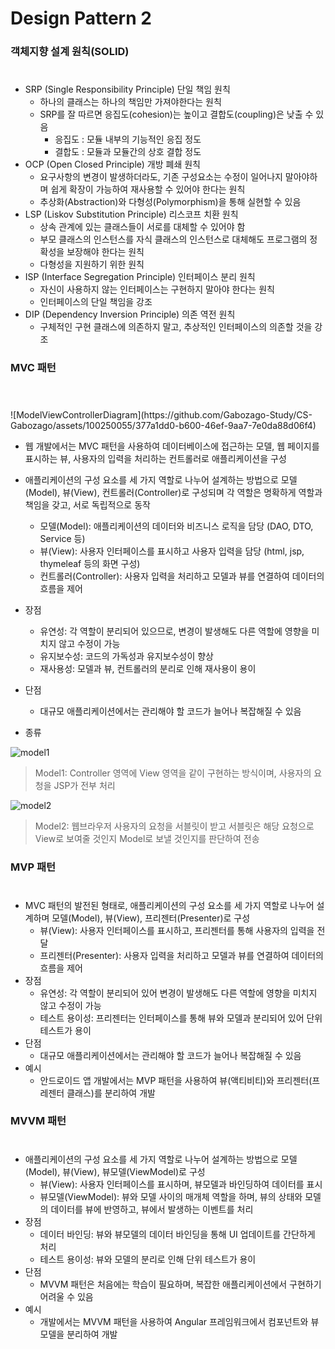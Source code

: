 # Design Pattern 2

### 객체지향 설계 원칙(SOLID)
 #
* SRP (Single Responsibility Principle) 단일 책임 원칙
     * 하나의 클래스는 하나의 책임만 가져야한다는 원칙
     * SRP를 잘 따르면 응집도(cohesion)는 높이고 결합도(coupling)은 낮출 수 있음
       * 응집도 : 모듈 내부의 기능적인 응집 정도
       * 결합도 : 모듈과 모듈간의 상호 결합 정도
 * OCP (Open Closed Principle) 개방 폐쇄 원칙
     * 요구사항의 변경이 발생하더라도, 기존 구성요소는 수정이 일어나지 말아야하며 쉽게 확장이 가능하여 재사용할 수 있어야 한다는 원칙
     * 추상화(Abstraction)와 다형성(Polymorphism)을 통해 실현할 수 있음
 * LSP (Liskov Substitution Principle) 리스코프 치환 원칙
     * 상속 관계에 있는 클래스들이 서로를 대체할 수 있어야 함
     * 부모 클래스의 인스턴스를 자식 클래스의 인스턴스로 대체해도 프로그램의 정확성을 보장해야 한다는 원칙
     * 다형성을 지원하기 위한 원칙
 * ISP (Interface Segregation Principle) 인터페이스 분리 원칙
     * 자신이 사용하지 않는 인터페이스는 구현하지 말아야 한다는 원칙
     * 인터페이스의 단일 책임을 강조
 * DIP (Dependency Inversion Principle) 의존 역전 원칙
     * 구체적인 구현 클래스에 의존하지 말고, 추상적인 인터페이스의 의존할 것을 강조


### MVC 패턴
 #
 <br>
![ModelViewControllerDiagram](https://github.com/Gabozago-Study/CS-Gabozago/assets/100250055/377a1dd0-b600-46ef-9aa7-7e0da88d06f4)
 <br>

 * 웹 개발에서는 MVC 패턴을 사용하여 데이터베이스에 접근하는 모델, 웹 페이지를 표시하는 뷰, 사용자의 입력을 처리하는 컨트롤러로 애플리케이션을 구성
  
 * 애플리케이션의 구성 요소를 세 가지 역할로 나누어 설계하는 방법으로 모델(Model), 뷰(View), 컨트롤러(Controller)로 구성되며 각 역할은 명확하게 역할과 책임을 갖고, 서로 독립적으로 동작
   * 모델(Model): 애플리케이션의 데이터와 비즈니스 로직을 담당 (DAO, DTO, Service 등)
   * 뷰(View): 사용자 인터페이스를 표시하고 사용자 입력을 담당 (html, jsp, thymeleaf 등의 화면 구성)
   * 컨트롤러(Controller): 사용자 입력을 처리하고 모델과 뷰를 연결하여 데이터의 흐름을 제어
 * 장점
   * 유연성: 각 역할이 분리되어 있으므로, 변경이 발생해도 다른 역할에 영향을 미치지 않고 수정이 가능
   * 유지보수성: 코드의 가독성과 유지보수성이 향상
   * 재사용성: 모델과 뷰, 컨트롤러의 분리로 인해 재사용이 용이
 * 단점
   * 대규모 애플리케이션에서는 관리해야 할 코드가 늘어나 복잡해질 수 있음
 * 종류
  
 <img src="https://img1.daumcdn.net/thumb/R1280x0/?scode=mtistory2&fname=https%3A%2F%2Fblog.kakaocdn.net%2Fdn%2Fw08Lw%2FbtrlbKqhWKO%2FqUYnM7xziHIQUE28L6WBZ1%2Fimg.png" alt="model1">
 
 > Model1: Controller 영역에 View 영역을 같이 구현하는 방식이며, 사용자의 요청을 JSP가 전부 처리

 <img src="https://img1.daumcdn.net/thumb/R1280x0/?scode=mtistory2&fname=https%3A%2F%2Fblog.kakaocdn.net%2Fdn%2FbGZKd4%2FbtrleqFoykC%2FkXkFFucLJdHJ4hNvfcmav0%2Fimg.png" alt="model2">

> Model2: 웹브라우저 사용자의 요청을 서블릿이 받고 서블릿은 해당 요청으로 View로 보여줄 것인지 Model로 보낼 것인지를 판단하여 전송



 ### MVP 패턴
 #
 * MVC 패턴의 발전된 형태로, 애플리케이션의 구성 요소를 세 가지 역할로 나누어 설계하며 모델(Model), 뷰(View), 프리젠터(Presenter)로 구성
   * 뷰(View): 사용자 인터페이스를 표시하고, 프리젠터를 통해 사용자의 입력을 전달
   * 프리젠터(Presenter): 사용자 입력을 처리하고 모델과 뷰를 연결하여 데이터의 흐름을 제어
 * 장점
   * 유연성: 각 역할이 분리되어 있어 변경이 발생해도 다른 역할에 영향을 미치지 않고 수정이 가능
   * 테스트 용이성: 프리젠터는 인터페이스를 통해 뷰와 모델과 분리되어 있어 단위 테스트가 용이
 * 단점
   * 대규모 애플리케이션에서는 관리해야 할 코드가 늘어나 복잡해질 수 있음
 * 예시
   * 안드로이드 앱 개발에서는 MVP 패턴을 사용하여 뷰(액티비티)와 프리젠터(프레젠터 클래스)를 분리하여 개발

 ### MVVM 패턴
 #
 * 애플리케이션의 구성 요소를 세 가지 역할로 나누어 설계하는 방법으로 모델(Model), 뷰(View), 뷰모델(ViewModel)로 구성
   * 뷰(View): 사용자 인터페이스를 표시하며, 뷰모델과 바인딩하여 데이터를 표시
   * 뷰모델(ViewModel): 뷰와 모델 사이의 매개체 역할을 하며, 뷰의 상태와 모델의 데이터를 뷰에 반영하고, 뷰에서 발생하는 이벤트를 처리
 * 장점
   * 데이터 바인딩: 뷰와 뷰모델의 데이터 바인딩을 통해 UI 업데이트를 간단하게 처리
   * 테스트 용이성: 뷰와 모델의 분리로 인해 단위 테스트가 용이
 * 단점
   * MVVM 패턴은 처음에는 학습이 필요하며, 복잡한 애플리케이션에서 구현하기 어려울 수 있음
 * 예시
   * 개발에서는 MVVM 패턴을 사용하여 Angular 프레임워크에서 컴포넌트와 뷰모델을 분리하여 개발

